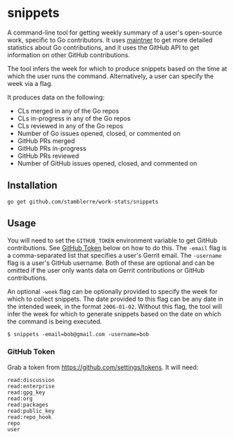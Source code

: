 # snippets

A command-line tool for getting weekly summary of a user's open-source work, specific to Go contributors.
It uses [maintner](https://pkg.go.dev/golang.org/x/build/maintner?tab=doc) to get more detailed statistics about Go
contributions, and it uses the GitHub API to get information on other GitHub contributions.

The tool infers the week for which to produce snippets based on the time at which the user runs the command.
Alternatively, a user can specify the week via a flag.

It produces data on the following:

* CLs merged in any of the Go repos
* CLs in-progress in any of the Go repos
* CLs reviewed in any of the Go repos
* Number of Go issues opened, closed, or commented on
* GitHub PRs merged
* GitHub PRs in-progress
* GitHub PRs reviewed
* Number of GitHub issues opened, closed, and commented on

## Installation

`go get github.com/stamblerre/work-stats/snippets`

## Usage

You will need to set the `GITHUB_TOKEN` environment variable to get GitHub contributions.
See [GitHub Token](#GitHub-Token) below on how to do this. The `-email` flag is a comma-separated list
that specifies a user's Gerrit email. The `-username` flag is a user's GitHub username.
Both of these are optional and can be omitted if the user only wants data on Gerrit contributions or GitHub contributions.

An optional `-week` flag can be optionally provided to specify the week for which to collect snippets.
The date provided to this flag can be any date in the intended week, in the format `2006-01-02`.
Without this flag, the tool will infer the week for which to generate snippets based on the date on which the command is
being executed.

```shell
$ snippets -email=bob@gmail.com -username=bob
```

### GitHub Token

Grab a token from https://github.com/settings/tokens. It will need: 

```
read:discussion
read:enterprise
read:gpg_key
read:org
read:packages
read:public_key
read:repo_hook
repo
user
```
